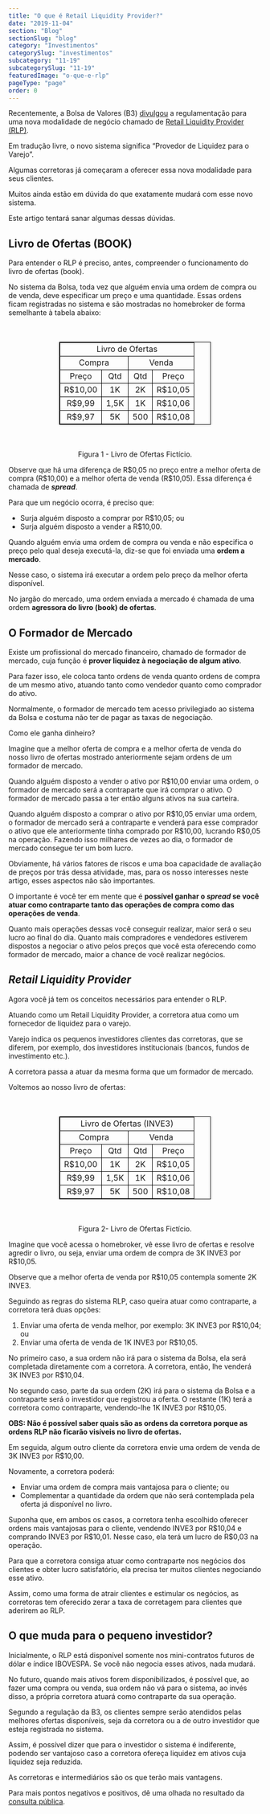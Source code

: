 ```yaml
---
title: "O que é Retail Liquidity Provider?"
date: "2019-11-04"
section: "Blog"
sectionSlug: "blog"
category: "Investimentos"
categorySlug: "investimentos"
subcategory: "11-19"
subcategorySlug: "11-19"
featuredImage: "o-que-e-rlp"
pageType: "page"
order: 0
---
```



Recentemente, a Bolsa de Valores (B3) [divulgou](http://www.b3.com.br/pt_br/regulacao/consulta-publica/rlp-e-novas-regras-para-oferta-direta/) a regulamentação para uma nova modalidade de negócio chamado de [Retail Liquidity Provider (RLP)](http://www.b3.com.br/pt_br/solucoes/plataformas/puma-trading-system/para-participantes-e-traders/regras-e-parametros-de-negociacao/novo-tipo-de-oferta-retail-liquidity-provider-rlp/).

Em tradução livre, o novo sistema significa “Provedor de Liquidez para o Varejo”.

Algumas corretoras já começaram a oferecer essa nova modalidade para seus clientes.

Muitos ainda estão em dúvida do que exatamente mudará com esse novo sistema.

Este artigo tentará sanar algumas dessas dúvidas.


## Livro de Ofertas (BOOK)

Para entender o RLP é preciso, antes, compreender o funcionamento do livro de ofertas (book).

No sistema da Bolsa, toda vez que alguém envia uma ordem de compra ou de venda, deve especificar um preço e uma quantidade. Essas ordens ficam registradas no sistema e são mostradas no homebroker de forma semelhante à tabela abaixo:


<table style="border: 1px solid black; width:60%; margin:50px auto;">
<thead style="border: 1px solid black; text-align:center;">
<tr>
<td colspan="4" style="border: 1px solid black;text-align:center;">Livro de Ofertas</td>
</tr>
<tr>
<td colspan="2" style="border: 1px solid black;text-align:center;">Compra</td>
<td colspan="2" style="border: 1px solid black;text-align:center;">Venda</td>
</tr>
</thead>
<tbody style="border: 1px solid black; text-align:center;">
<tr>
<td style="border: 1px solid black; text-align:center;">Preço</td>
<td style="border: 1px solid black; text-align:center;">Qtd</td>
<td style="border: 1px solid black; text-align:center;">Qtd</td>
<td style="border: 1px solid black; text-align:center;">Preço</td>

</tr>
<tr>
<td style="border: 1px solid black;text-align:center;">R$10,00</td>
<td style="border: 1px solid black;text-align:center;">1K</td>
<td style="border: 1px solid black;text-align:center;">2K</td>
<td style="border: 1px solid black;text-align:center;">R$10,05</td>

</tr>
<tr>
<td style="border: 1px solid black;text-align:center;">R$9,99</td>
<td style="border: 1px solid black;text-align:center;">1,5K</td>
<td style="border: 1px solid black;text-align:center;">1K</td>
<td style="border: 1px solid black;text-align:center;">R$10,06</td>

</tr>
<tr>
<td style="border: 1px solid black;text-align:center;">R$9,97</td>
<td style="border: 1px solid black;text-align:center;">5K</td>
<td style="border: 1px solid black;text-align:center;">500</td>
<td style="border: 1px solid black;text-align:center;">R$10,08</td>

</tr>
</tbody>
</table>

<p class="legenda" style="text-align:center">Figura 1 - Livro de Ofertas Fictício.</p>

Observe que há uma diferença de R\$0,05 no preço entre a melhor oferta de compra (R\$10,00) e a melhor oferta de venda (R\$10,05). Essa diferença é chamada de ***spread***.

Para que um negócio ocorra, é preciso que:

- Surja alguém disposto a comprar por R\$10,05; ou
- Surja alguém disposto a vender a R\$10,00.

Quando alguém envia uma ordem de compra ou venda e não especifica o preço pelo qual deseja executá-la, diz-se que foi enviada uma **ordem a mercado**.

Nesse caso, o sistema irá executar a ordem pelo preço da melhor oferta disponível.

No jargão do mercado, uma ordem enviada a mercado é chamada de uma ordem **agressora do livro (book) de ofertas**.

## O Formador de Mercado

Existe um profissional do mercado financeiro, chamado de formador de mercado, cuja função é **prover liquidez à negociação de algum ativo**.

Para fazer isso, ele coloca tanto ordens de venda quanto ordens de compra de um mesmo ativo, atuando tanto como vendedor quanto como comprador do ativo.

Normalmente, o formador de mercado tem acesso privilegiado ao sistema da Bolsa e costuma não ter de pagar as taxas de negociação.

Como ele ganha dinheiro?

Imagine que a melhor oferta de compra e a melhor oferta de venda do nosso livro de ofertas mostrado anteriormente sejam ordens de um formador de mercado.

Quando alguém disposto a vender o ativo por R\$10,00 enviar uma ordem, o formador de mercado será a contraparte que irá comprar o ativo. O formador de mercado passa a ter então alguns ativos na sua carteira.

Quando alguém disposto a comprar o ativo por R\$10,05 enviar uma ordem, o formador de mercado será a contraparte e venderá para esse comprador o ativo que ele anteriormente tinha comprado por R\$10,00, lucrando R\$0,05 na operação. Fazendo isso milhares de vezes ao dia, o formador de mercado consegue ter um bom lucro.

Obviamente, há vários fatores de riscos e uma boa capacidade de avaliação de preços por trás dessa atividade, mas, para os nosso interesses neste artigo, esses aspectos não são importantes.

O importante é você ter em mente que é **possível ganhar o *spread* se você atuar como contraparte tanto das operações de compra como das operações de venda**.

Quanto mais operações dessas você conseguir realizar, maior será o seu lucro ao final do dia. Quanto mais compradores e vendedores estiverem dispostos a negociar o ativo pelos preços que você esta oferecendo como formador de mercado, maior a chance de você realizar negócios.

## *Retail Liquidity Provider*

Agora você já tem os conceitos necessários para entender o RLP.

Atuando como um Retail Liquidity Provider, a corretora atua como um fornecedor de liquidez para o varejo.

Varejo indica os pequenos investidores clientes das corretoras, que se diferem, por exemplo, dos investidores institucionais (bancos, fundos de investimento etc.).

A corretora passa a atuar da mesma forma que um formador de mercado.

Voltemos ao nosso livro de ofertas:

<table style="border: 1px solid black; width:60%; margin:50px auto;">
<thead style="border: 1px solid black; text-align:center;">
<tr>
<td colspan="4" style="border: 1px solid black;text-align:center;">Livro de Ofertas (INVE3)</td>
</tr>
<tr>
<td colspan="2" style="border: 1px solid black;text-align:center;">Compra</td>
<td colspan="2" style="border: 1px solid black;text-align:center;">Venda</td>
</tr>
</thead>
<tbody style="border: 1px solid black; text-align:center;">
<tr>
<td style="border: 1px solid black; text-align:center;">Preço</td>
<td style="border: 1px solid black; text-align:center;">Qtd</td>
<td style="border: 1px solid black; text-align:center;">Qtd</td>
<td style="border: 1px solid black; text-align:center;">Preço</td>

</tr>
<tr>
<td style="border: 1px solid black;text-align:center;">R$10,00</td>
<td style="border: 1px solid black;text-align:center;">1K</td>
<td style="border: 1px solid black;text-align:center;">2K</td>
<td style="border: 1px solid black;text-align:center;">R$10,05</td>

</tr>
<tr>
<td style="border: 1px solid black;text-align:center;">R$9,99</td>
<td style="border: 1px solid black;text-align:center;">1,5K</td>
<td style="border: 1px solid black;text-align:center;">1K</td>
<td style="border: 1px solid black;text-align:center;">R$10,06</td>

</tr>
<tr>
<td style="border: 1px solid black;text-align:center;">R$9,97</td>
<td style="border: 1px solid black;text-align:center;">5K</td>
<td style="border: 1px solid black;text-align:center;">500</td>
<td style="border: 1px solid black;text-align:center;">R$10,08</td>

</tr>
</tbody>
</table>

<p class="legenda" style="text-align:center">Figura 2- Livro de Ofertas Fictício.</p>

Imagine que você acessa o homebroker, vê esse livro de ofertas e resolve agredir o livro, ou seja, enviar uma ordem de compra de 3K INVE3 por R\$10,05.

Observe que a melhor oferta de venda por R\$10,05 contempla somente 2K INVE3.

Seguindo as regras do sistema RLP, caso queira atuar como contraparte, a corretora terá duas opções:

1. Enviar uma oferta de venda melhor, por exemplo: 3K INVE3 por R\$10,04; ou
2. Enviar uma oferta de venda de 1K INVE3 por R\$10,05.

No primeiro caso, a sua ordem não irá para o sistema da Bolsa, ela será completada diretamente com a corretora. A corretora, então, lhe venderá 3K INVE3 por R\$10,04.

No segundo caso, parte da sua ordem (2K) irá para o sistema da Bolsa e a contraparte será o investidor que registrou a oferta. O restante (1K) terá a corretora como contraparte, vendendo-lhe 1K INVE3 por R\$10,05.

**OBS: Não é possível saber quais são as ordens da corretora porque as ordens RLP não ficarão visíveis no livro de ofertas.**

Em seguida, algum outro cliente da corretora envie uma ordem de venda de 3K INVE3 por R$10,00.

Novamente, a corretora poderá:

- Enviar uma ordem de compra mais vantajosa para o cliente; ou
- Complementar a quantidade da ordem que não será contemplada pela oferta já disponível no livro.

Suponha que, em ambos os casos, a corretora tenha escolhido oferecer ordens mais vantajosas para o cliente, vendendo INVE3 por R\$10,04 e comprando INVE3 por R\$10,01. Nesse caso, ela terá um lucro de R\$0,03 na operação.

Para que a corretora consiga atuar como contraparte nos negócios dos clientes e obter lucro satisfatório, ela precisa ter muitos clientes negociando esse ativo.

Assim, como uma forma de atrair clientes e estimular os negócios, as corretoras tem oferecido zerar a taxa de corretagem para clientes que aderirem ao RLP.

## O que muda para o pequeno investidor?

Inicialmente, o RLP está disponível somente nos mini-contratos futuros de dólar e índice IBOVESPA. Se você não negocia esses ativos, nada mudará.

No futuro, quando mais ativos forem disponibilizados, é possível que, ao fazer uma compra ou venda, sua ordem não vá para o sistema, ao invés disso, a própria corretora atuará como contraparte da sua operação.

Segundo a regulação da B3, os clientes sempre serão atendidos pelas melhores ofertas disponíveis, seja da corretora ou a de outro investidor que esteja registrada no sistema.

Assim, é possível dizer que para o investidor o sistema é indiferente, podendo ser vantajoso caso a corretora ofereça liquidez em ativos cuja liquidez seja reduzida.

As corretoras e intermediários são os que terão mais vantagens.

Para mais pontos negativos e positivos, dê uma olhada no resultado da [consulta pública](http://www.b3.com.br/pt_br/regulacao/consulta-publica/rlp-e-novas-regras-para-oferta-direta/).